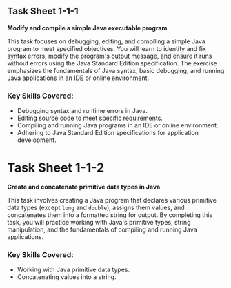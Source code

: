 ## Task Sheet 1-1-1
**Modify and compile a simple Java executable program**

This task focuses on debugging, editing, and compiling a simple Java program to meet specified objectives. You will learn to identify and fix syntax errors, modify the program's output message, and ensure it runs without errors using the Java Standard Edition specification. The exercise emphasizes the fundamentals of Java syntax, basic debugging, and running Java applications in an IDE or online environment.

### Key Skills Covered:
- Debugging syntax and runtime errors in Java.
- Editing source code to meet specific requirements.
- Compiling and running Java programs in an IDE or online environment.
- Adhering to Java Standard Edition specifications for application development.

# Task Sheet 1-1-2  
**Create and concatenate primitive data types in Java**

This task involves creating a Java program that declares various primitive data types (except `long` and `double`), assigns them values, and concatenates them into a formatted string for output. By completing this task, you will practice working with Java's primitive types, string manipulation, and the fundamentals of compiling and running Java applications.

### Key Skills Covered:
- Working with Java primitive data types.
- Concatenating values into a string.